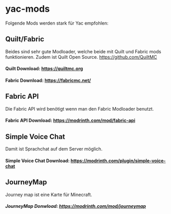 # yac-mods
Folgende Mods werden stark für Yac empfohlen:

## Quilt/Fabric
  Beides sind sehr gute Modloader, welche beide mit Quilt und Fabric mods funktionieren.
  Zudem ist Quilt Open Source. https://github.com/QuiltMC
#### Quilt Download: https://quiltmc.org
#### Fabric Download: https://fabricmc.net/

## Fabric API
  Die Fabric API wird benötigt wenn man den Fabric Modloader benutzt.
#### Fabric API Download: https://modrinth.com/mod/fabric-api

## Simple Voice Chat
  Damit ist Sprachchat auf dem Server möglich.
#### Simple Voice Chat Download: https://modrinth.com/plugin/simple-voice-chat

## JourneyMap
  Journey map ist eine Karte für Minecraft.
##### JourneyMap Donwload: https://modrinth.com/mod/journeymap

## 



  
